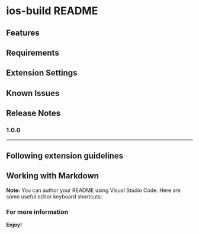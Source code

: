 # ios-build README


## Features


## Requirements

## Extension Settings


## Known Issues


## Release Notes



### 1.0.0


-----------------------------------------------------------------------------------------------------------
## Following extension guidelines


## Working with Markdown

**Note:** You can author your README using Visual Studio Code.  Here are some useful editor keyboard shortcuts:



### For more information


**Enjoy!**
